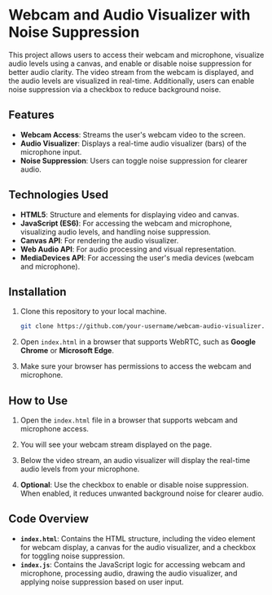 # Webcam and Audio Visualizer with Noise Suppression

This project allows users to access their webcam and microphone, visualize audio levels using a canvas, and enable or disable noise suppression for better audio clarity. The video stream from the webcam is displayed, and the audio levels are visualized in real-time. Additionally, users can enable noise suppression via a checkbox to reduce background noise.

## Features

- **Webcam Access**: Streams the user's webcam video to the screen.
- **Audio Visualizer**: Displays a real-time audio visualizer (bars) of the microphone input.
- **Noise Suppression**: Users can toggle noise suppression for clearer audio.

## Technologies Used

- **HTML5**: Structure and elements for displaying video and canvas.
- **JavaScript (ES6)**: For accessing the webcam and microphone, visualizing audio levels, and handling noise suppression.
- **Canvas API**: For rendering the audio visualizer.
- **Web Audio API**: For audio processing and visual representation.
- **MediaDevices API**: For accessing the user's media devices (webcam and microphone).

## Installation

1. Clone this repository to your local machine.

    ```bash
    git clone https://github.com/your-username/webcam-audio-visualizer.git
    ```

2. Open `index.html` in a browser that supports WebRTC, such as **Google Chrome** or **Microsoft Edge**.

3. Make sure your browser has permissions to access the webcam and microphone.

## How to Use

1. Open the `index.html` file in a browser that supports webcam and microphone access.

2. You will see your webcam stream displayed on the page.

3. Below the video stream, an audio visualizer will display the real-time audio levels from your microphone.

4. **Optional**: Use the checkbox to enable or disable noise suppression. When enabled, it reduces unwanted background noise for clearer audio.

## Code Overview

- **`index.html`**: Contains the HTML structure, including the video element for webcam display, a canvas for the audio visualizer, and a checkbox for toggling noise suppression.
- **`index.js`**: Contains the JavaScript logic for accessing webcam and microphone, processing audio, drawing the audio visualizer, and applying noise suppression based on user input.

